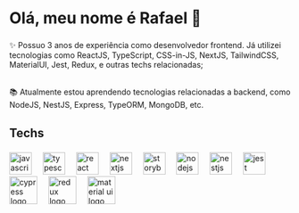 <h1 align="left">Olá, meu nome é Rafael 👋</h1>



###

<p align="left">✨ Possuo 3 anos de experiência como desenvolvedor frontend. Já utilizei tecnologias como ReactJS, TypeScript, CSS-in-JS,
NextJS, TailwindCSS, MaterialUI, Jest, Redux, e outras techs relacionadas;

<br>📚 Atualmente estou aprendendo tecnologias relacionadas a backend, como NodeJS, NestJS, Express, TypeORM, MongoDB, etc.<br></p>

###

<h2 align="left">Techs</h2>

###

<div align="left">
  <img src="https://cdn.jsdelivr.net/gh/devicons/devicon/icons/javascript/javascript-original.svg" height="40" alt="javascript logo"  />
  <img width="12" />
  <img src="https://cdn.jsdelivr.net/gh/devicons/devicon/icons/typescript/typescript-original.svg" height="40" alt="typescript logo"  />
  <img width="12" />
  <img src="https://cdn.jsdelivr.net/gh/devicons/devicon/icons/react/react-original.svg" height="40" alt="react logo"  />
  <img width="12" />
  <img src="https://cdn.jsdelivr.net/gh/devicons/devicon/icons/nextjs/nextjs-original.svg" height="40" alt="nextjs logo"  />
  <img width="12" />
  <img src="https://cdn.jsdelivr.net/gh/devicons/devicon/icons/storybook/storybook-original.svg" height="40" alt="storybook logo"  />
  <img width="12" />
  <img src="https://cdn.jsdelivr.net/gh/devicons/devicon/icons/nodejs/nodejs-original.svg" height="40" alt="nodejs logo"  />
  <img width="12" />
  <img src="https://cdn.jsdelivr.net/gh/devicons/devicon/icons/nestjs/nestjs-original.svg" height="40" alt="nestjs logo"  />
  <img width="12" />
  <img src="https://cdn.jsdelivr.net/gh/devicons/devicon/icons/jest/jest-plain.svg" height="40" alt="jest logo"  />
  <img src="https://cdn.jsdelivr.net/gh/devicons/devicon/icons/cypressio/cypressio-original.svg" height="50" alt="cypress logo" />
  <img width="12" />
  <img src="https://cdn.jsdelivr.net/gh/devicons/devicon/icons/redux/redux-original.svg" height="50" alt="redux logo" />
    <img width="12" />
  <img src="https://cdn.jsdelivr.net/gh/devicons/devicon/icons/materialui/materialui-original.svg" height="50" alt="material ui logo" />
  <img width="12" />
</div>

